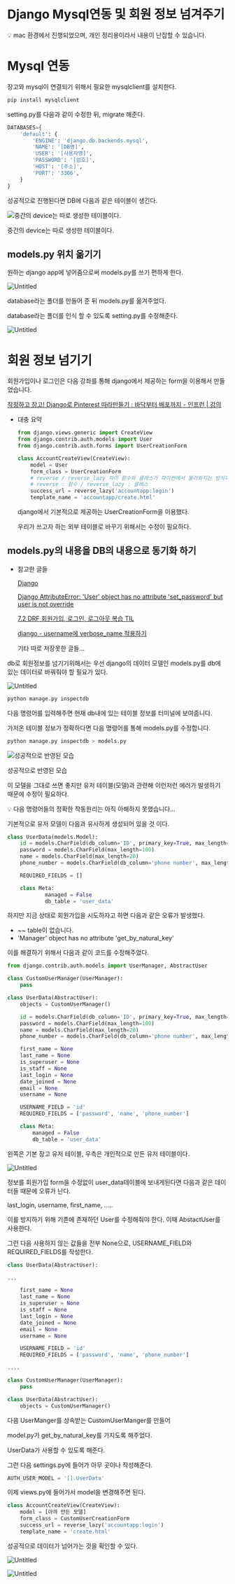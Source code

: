 # Django Mysql연동 및 회원 정보 넘겨주기

<aside>
💡 mac 환경에서 진행되었으며, 개인 정리용이라서 내용이 난잡할 수 있습니다.

</aside>

# Mysql 연동

장고와 mysql이 연결되기 위해서 필요한 mysqlclient를 설치한다.

```bash
pip install mysqlclient
```

setting.py를 다음과 같이 수정한 뒤, migrate 해준다.

```python
DATABASES={
    'default': {
        'ENGINE': 'django.db.backends.mysql',
        'NAME': '[DB명]',
        'USER': '[사용자명]',
        'PASSWORD': '[암호]',
        'HOST': '[주소]',
        'PORT': '3306',
    }
}
```

성공적으로 진행된다면 DB에 다음과 같은 테이블이 생긴다.

![중간의 device는 따로 생성한 테이블이다.](https://blog.kakaocdn.net/dn/dL1RUN/btr5qs5aFUQ/pcGZnaVYzMYVO6yqHWcRW1/img.png)

중간의 device는 따로 생성한 테이블이다.

## models.py 위치 옮기기

원하는 django app에 넣어줌으로써 models.py를 쓰기 편하게 한다.

![Untitled](https://blog.kakaocdn.net/dn/ehLrVR/btr5vsXyz17/ZKoryIoe6eN5Qn1KcXvKX0/img.png)

database라는 폴더를 만들어 준 뒤 models.py를 옮겨주었다.

database라는 폴더를 인식 할 수 있도록 setting.py를 수정해준다.

![Untitled](https://blog.kakaocdn.net/dn/cV7bHZ/btr5pzcnNyX/W0Z7bKdOQx4QB5uZXI3oL0/img.png)

# 회원 정보 넘기기

회원가입이나 로그인은 다음 강좌를 통해 django에서 제공하는 form을 이용해서 만들었습니다.

[작정하고 장고! Django로 Pinterest 따라만들기 : 바닥부터 배포까지 - 인프런 | 강의](https://www.inflearn.com/course/장고-핀터레스트/dashboard)

- 대충 요약
    
    ```python
    from django.views.generic import CreateView
    from django.contrib.auth.models import User
    from django.contrib.auth.forms import UserCreationForm
    
    class AccountCreateView(CreateView):
        model = User
        form_class = UserCreationForm
        # reverse / reverse_lazy 차이 함수와 클래스가 파이썬에서 불러와지는 방식이 달라서
        # reverse : 함수 / reverse_lazy : 클래스
        success_url = reverse_lazy('accountapp:login')
        template_name = 'accountapp/create.html'
    ```
    
    django에서 기본적으로 제공하는 UserCreationForm을 이용했다.
    
    우리가 쓰고자 하는 외부 테이블로 바꾸기 위해서는 수정이 필요하다.
    

## models.py의 내용을 DB의 내용으로 동기화 하기

- 참고한 글들
    
    [Django](https://docs.djangoproject.com/en/4.1/topics/auth/customizing/)
    
    [Django AttributeError: 'User' object has no attribute 'set_password' but user is not override](https://stackoverflow.com/questions/41333026/django-attributeerror-user-object-has-no-attribute-set-password-but-user-is)
    
    [7.2 DRF 회원가입, 로그인, 로그아웃 복습 TIL](https://velog.io/@kti0940/7.2-TIL)
    
    [django - username에 verbose_name 적용하기](https://kimdoky.github.io/django/2018/11/26/django-username-verbose/)
    
    기타 따로 저장못한 글들…
    

db로 회원정보를 넘기기위해서는 우선 django의 데이터 모델인 models.py를 db에 있는 데이터로 바꿔줘야 할 필요가 있다.

![Untitled](https://blog.kakaocdn.net/dn/yMuHZ/btr5oL5vIv5/1AfKaoScwpKKUYs68K9w6K/img.png)

```bash
python manage.py inspectdb
```

다음 명령어를 입력해주면 현재 db내에 있는 테이블 정보를 터미널에 보여줍니다.

가저온 테이블 정보가 정확하다면 다음 명령어를 통해 models.py를 수정합니다.

```bash
python manage.py inspectdb > models.py
```

![성공적으로 반영된 모습](https://blog.kakaocdn.net/dn/p5c7b/btr5pbbO3Wz/VwX8vnqkXTxNnrWoGZxgt0/img.png)

성공적으로 반영된 모습

이 모델을 그대로 쓰면 좋지만 유저 테이블(모델)과 관련해 이런저런 에러가 발생하기 때문에 수정이 필요하다.

<aside>
💡 다음 명령어들의 정확한 작동원리는 아직 아해하지 못했습니다…

</aside>

기본적으로 유저 모델이 다음과 유사하게 생성되어 있을 것 이다.

```python
class UserData(models.Model):
	id = models.CharField(db_column='ID', primary_key=True, max_length=20)
	password = models.CharField(max_length=100)
	name = models.CharField(max_length=20)
	phone_number = models.CharField(db_column='phone number', max_length=13)

	REQUIRED_FIELDS = []

	class Meta:
	        managed = False
	        db_table = 'user_data'
```

하지만 지금 상태로 회원가입을 시도하자고 하면 다음과 같은 오류가 발생했다.

- ~~ table이 없습니다.
- 'Manager' object has no attribute 'get_by_natural_key’

이를 해결하기 위해서 다음과 같이 코드를 수정해주었다.

```python
from django.contrib.auth.models import UserManager, AbstractUser

class CustomUserManager(UserManager):
    pass

class UserData(AbstractUser):
    objects = CustomUserManager()

    id = models.CharField(db_column='ID', primary_key=True, max_length=20)
    password = models.CharField(max_length=100)
    name = models.CharField(max_length=20)
    phone_number = models.CharField(db_column='phone number', max_length=13)

    first_name = None
    last_name = None
    is_superuser = None
    is_staff = None
    last_login = None
    date_joined = None
    email = None
    username = None

    USERNAME_FIELD = 'id'
    REQUIRED_FIELDS = ['password', 'name', 'phone_number']

    class Meta:
        managed = False
        db_table = 'user_data'
```

왼쪽은 기본 장고 유저 테이블, 우측은 개인적으로 만든 유저 테이블이다.

![Untitled](https://blog.kakaocdn.net/dn/eM5Cxk/btr5oMi2L9S/jbYJVT7lK6FRddB0fIWdKk/img.png)

정보를 회원가입 form을 수정없이 user_data테이블에 보내게된다면 다음과 같은 데이터들 때문에 오류가 난다.

last_login, username, first_name, …..

이를 방지하기 위해 기존에 존재하던 User를 수정해줘야 한다. 이때 AbstactUser를 사용한다.

그런 다음 사용하지 않는 값들을 전부 None으로, USERNAME_FIELD와 REQUIRED_FIELDS를 작성한다.

```python
class UserData(AbstractUser):

...

    first_name = None
    last_name = None
    is_superuser = None
    is_staff = None
    last_login = None
    date_joined = None
    email = None
    username = None

    USERNAME_FIELD = 'id'
    REQUIRED_FIELDS = ['password', 'name', 'phone_number']

....
```

```python
class CustomUserManager(UserManager):
    pass

class UserData(AbstractUser):
    objects = CustomUserManager()
```

다음 UserManger를 상속받는 CustomUserManger를 만들어

model.py가 get_by_natural_key를 가지도록 해주었다.

UserData가 사용할 수 있도록 해준다.

그런 다음 settings.py에 들어가 아무 곳이나 작성해준다.

```python
AUTH_USER_MODEL = '[].UserData'
```

이제 views.py에 들어가서 model을 변경해주면 된다.

```python
class AccountCreateView(CreateView):
    model = [아까 만든 모델]
    form_class = CustomUserCreationForm
    success_url = reverse_lazy('accountapp:login')
    template_name = 'create.html'
```

성공적으로 데이터가 넘어가는 것을 확인할 수 있다.

![Untitled](https://blog.kakaocdn.net/dn/c5XaE9/btr5orzun1B/JkS7bEzjuI0Pv2pj95cXuk/img.png)

![Untitled](https://blog.kakaocdn.net/dn/b5oF6s/btr5oMDmxJL/bMxP5aRH576uKJI9YJmxf1/img.png)
